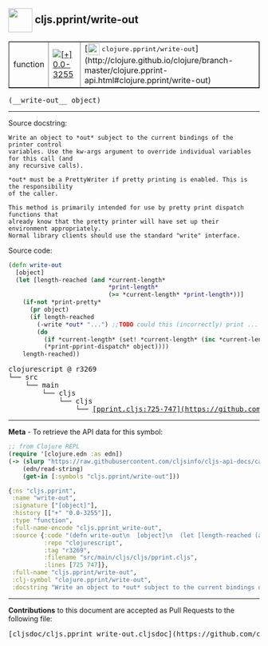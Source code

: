 ## <img width="48px" valign="middle" src="http://i.imgur.com/Hi20huC.png"> cljs.pprint/write-out

 <table border="1">
<tr>

<td>function</td>
<td><a href="https://github.com/cljsinfo/cljs-api-docs/tree/0.0-3255"><img valign="middle" alt="[+] 0.0-3255" src="https://img.shields.io/badge/+-0.0--3255-lightgrey.svg"></a> </td>
<td>
[<img height="24px" valign="middle" src="http://i.imgur.com/1GjPKvB.png"> <samp>clojure.pprint/write-out</samp>](http://clojure.github.io/clojure/branch-master/clojure.pprint-api.html#clojure.pprint/write-out)
</td>
</tr>
</table>

 <samp>
(__write-out__ object)<br>
</samp>

---




Source docstring:

```
Write an object to *out* subject to the current bindings of the printer control
variables. Use the kw-args argument to override individual variables for this call (and
any recursive calls).

*out* must be a PrettyWriter if pretty printing is enabled. This is the responsibility
of the caller.

This method is primarily intended for use by pretty print dispatch functions that
already know that the pretty printer will have set up their environment appropriately.
Normal library clients should use the standard "write" interface. 
```

Source code:

```clj
(defn write-out
  [object]
  (let [length-reached (and *current-length*
                            *print-length*
                            (>= *current-length* *print-length*))]
    (if-not *print-pretty*
      (pr object)
      (if length-reached
        (-write *out* "...") ;;TODO could this (incorrectly) print ... on the next line?
        (do
          (if *current-length* (set! *current-length* (inc *current-length*)))
          (*print-pprint-dispatch* object))))
    length-reached))
```

 <pre>
clojurescript @ r3269
└── src
    └── main
        └── cljs
            └── cljs
                └── <ins>[pprint.cljs:725-747](https://github.com/clojure/clojurescript/blob/r3269/src/main/cljs/cljs/pprint.cljs#L725-L747)</ins>
</pre>


---

__Meta__ - To retrieve the API data for this symbol:

```clj
;; from Clojure REPL
(require '[clojure.edn :as edn])
(-> (slurp "https://raw.githubusercontent.com/cljsinfo/cljs-api-docs/catalog/cljs-api.edn")
    (edn/read-string)
    (get-in [:symbols "cljs.pprint/write-out"]))
```

```clj
{:ns "cljs.pprint",
 :name "write-out",
 :signature ["[object]"],
 :history [["+" "0.0-3255"]],
 :type "function",
 :full-name-encode "cljs.pprint_write-out",
 :source {:code "(defn write-out\n  [object]\n  (let [length-reached (and *current-length*\n                            *print-length*\n                            (>= *current-length* *print-length*))]\n    (if-not *print-pretty*\n      (pr object)\n      (if length-reached\n        (-write *out* \"...\") ;;TODO could this (incorrectly) print ... on the next line?\n        (do\n          (if *current-length* (set! *current-length* (inc *current-length*)))\n          (*print-pprint-dispatch* object))))\n    length-reached))",
          :repo "clojurescript",
          :tag "r3269",
          :filename "src/main/cljs/cljs/pprint.cljs",
          :lines [725 747]},
 :full-name "cljs.pprint/write-out",
 :clj-symbol "clojure.pprint/write-out",
 :docstring "Write an object to *out* subject to the current bindings of the printer control\nvariables. Use the kw-args argument to override individual variables for this call (and\nany recursive calls).\n\n*out* must be a PrettyWriter if pretty printing is enabled. This is the responsibility\nof the caller.\n\nThis method is primarily intended for use by pretty print dispatch functions that\nalready know that the pretty printer will have set up their environment appropriately.\nNormal library clients should use the standard \"write\" interface. "}

```

---

__Contributions__ to this document are accepted as Pull Requests to the following file:

 <pre>
[cljsdoc/cljs.pprint_write-out.cljsdoc](https://github.com/cljsinfo/cljs-api-docs/blob/master/cljsdoc/cljs.pprint_write-out.cljsdoc)
</pre>

